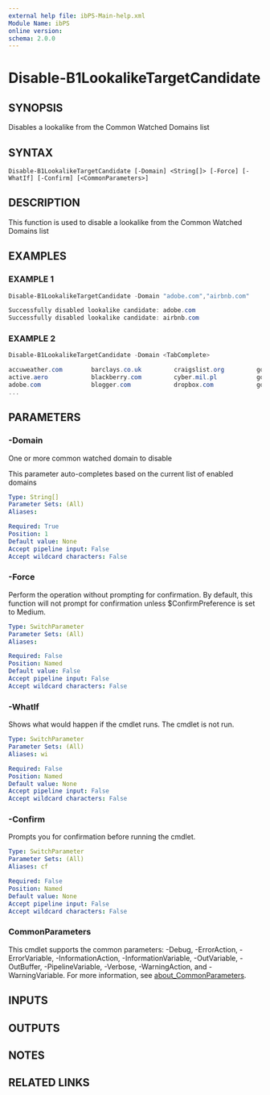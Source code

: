 ```yaml
---
external help file: ibPS-Main-help.xml
Module Name: ibPS
online version:
schema: 2.0.0
---
```


# Disable-B1LookalikeTargetCandidate

## SYNOPSIS
Disables a lookalike from the Common Watched Domains list

## SYNTAX

```
Disable-B1LookalikeTargetCandidate [-Domain] <String[]> [-Force] [-WhatIf] [-Confirm] [<CommonParameters>]
```

## DESCRIPTION
This function is used to disable a lookalike from the Common Watched Domains list

## EXAMPLES

### EXAMPLE 1
```powershell
Disable-B1LookalikeTargetCandidate -Domain "adobe.com","airbnb.com"

Successfully disabled lookalike candidate: adobe.com
Successfully disabled lookalike candidate: airbnb.com
```

### EXAMPLE 2
```powershell
Disable-B1LookalikeTargetCandidate -Domain <TabComplete>

accuweather.com        barclays.co.uk         craigslist.org         googledoc.com          microsoft.com          tripadvisor.com
active.aero            blackberry.com         cyber.mil.pl           googledocs.com         microsoftonline.com    tumblr.com
adobe.com              blogger.com            dropbox.com            googledrive.com        mozilla.org            twitch.tv
...
```

## PARAMETERS

### -Domain
One or more common watched domain to disable

This parameter auto-completes based on the current list of enabled domains

```yaml
Type: String[]
Parameter Sets: (All)
Aliases:

Required: True
Position: 1
Default value: None
Accept pipeline input: False
Accept wildcard characters: False
```

### -Force
Perform the operation without prompting for confirmation.
By default, this function will not prompt for confirmation unless $ConfirmPreference is set to Medium.

```yaml
Type: SwitchParameter
Parameter Sets: (All)
Aliases:

Required: False
Position: Named
Default value: False
Accept pipeline input: False
Accept wildcard characters: False
```

### -WhatIf
Shows what would happen if the cmdlet runs.
The cmdlet is not run.

```yaml
Type: SwitchParameter
Parameter Sets: (All)
Aliases: wi

Required: False
Position: Named
Default value: None
Accept pipeline input: False
Accept wildcard characters: False
```

### -Confirm
Prompts you for confirmation before running the cmdlet.

```yaml
Type: SwitchParameter
Parameter Sets: (All)
Aliases: cf

Required: False
Position: Named
Default value: None
Accept pipeline input: False
Accept wildcard characters: False
```

### CommonParameters
This cmdlet supports the common parameters: -Debug, -ErrorAction, -ErrorVariable, -InformationAction, -InformationVariable, -OutVariable, -OutBuffer, -PipelineVariable, -Verbose, -WarningAction, and -WarningVariable. For more information, see [about_CommonParameters](http://go.microsoft.com/fwlink/?LinkID=113216).

## INPUTS

## OUTPUTS

## NOTES

## RELATED LINKS

